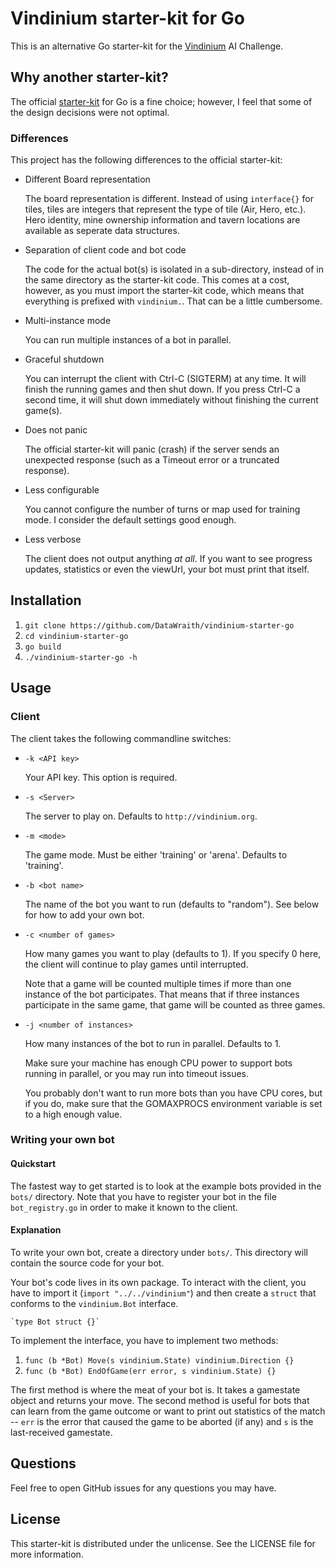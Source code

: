 # Vindinium starter-kit for Go

This is an alternative Go starter-kit for the [Vindinium] AI Challenge.

[Vindinium]: http://vindinium.org


## Why another starter-kit?

The official [starter-kit](https://github.com/geetarista/vindinium-starter-go)
for Go is a fine choice; however, I feel that some of the design decisions
were not optimal.


### Differences

This project has the following differences to the official starter-kit:

* Different Board representation

    The board representation is different. Instead of using `interface{}` for
    tiles, tiles are integers that represent the type of tile (Air, Hero, etc.).
    Hero identity, mine ownership information and tavern locations are available
    as seperate data structures.

* Separation of client code and bot code

    The code for the actual bot(s) is isolated in a sub-directory, instead of in
    the same directory as the starter-kit code. This comes at a cost, however,
    as you must import the starter-kit code, which means that everything is
    prefixed with `vindinium.`. That can be a little cumbersome.

* Multi-instance mode

    You can run multiple instances of a bot in parallel.

* Graceful shutdown

    You can interrupt the client with Ctrl-C (SIGTERM) at any time. It will
    finish the running games and then shut down. If you press Ctrl-C a second
    time, it will shut down immediately without finishing the current game(s).

* Does not panic

    The official starter-kit will panic (crash) if the server sends an
    unexpected response (such as a Timeout error or a truncated response).

* Less configurable

    You cannot configure the number of turns or map used for training mode.
    I consider the default settings good enough.

* Less verbose

    The client does not output anything _at all_. If you want to see progress
    updates, statistics or even the viewUrl, your bot must print that itself.


## Installation

1. `git clone https://github.com/DataWraith/vindinium-starter-go`
2. `cd vindinium-starter-go`
3. `go build`
4. `./vindinium-starter-go -h`


## Usage

### Client

The client takes the following commandline switches:

* `-k <API key>`

    Your API key. This option is required.

* `-s <Server>`

    The server to play on. Defaults to `http://vindinium.org`.

* `-m <mode>`

    The game mode. Must be either 'training' or 'arena'. Defaults to 'training'.

* `-b <bot name>`

    The name of the bot you want to run (defaults to "random"). See below for
    how to add your own bot.

* `-c <number of games>`

    How many games you want to play (defaults to 1). If you specify 0 here, the
    client will continue to play games until interrupted.

    Note that a game will be counted multiple times if more than one instance
    of the bot participates. That means that if three instances participate in
    the same game, that game will be counted as three games.

* `-j <number of instances>`

    How many instances of the bot to run in parallel. Defaults to 1.

    Make sure your machine has enough CPU power to support bots running in
    parallel, or you may run into timeout issues.

    You probably don't want to run more bots than you have CPU cores, but if
    you do, make sure that the GOMAXPROCS environment variable is set to a
    high enough value.


### Writing your own bot

#### Quickstart

The fastest way to get started is to look at the example bots provided in
the `bots/` directory. Note that you have to register your bot in the file
`bot_registry.go` in order to make it known to the client.


#### Explanation

To write your own bot, create a directory under `bots/`. This directory will
contain the source code for your bot.

Your bot's code lives in its own package. To interact with the client, you
have to import it (`import "../../vindinium"`) and then create a `struct` that
conforms to the `vindinium.Bot` interface.

    `type Bot struct {}`

To implement the interface, you have to implement two methods:

1. `func (b *Bot) Move(s vindinium.State) vindinium.Direction {}`
2. `func (b *Bot) EndOfGame(err error, s vindinium.State) {}`

The first method is where the meat of your bot is. It takes a gamestate object
and returns your move. The second method is useful for bots that can learn from
the game outcome or want to print out statistics of the match -- `err` is the
error that caused the game to be aborted (if any) and `s` is the last-received
gamestate.

## Questions

Feel free to open GitHub issues for any questions you may have.

## License

This starter-kit is distributed under the unlicense. See the LICENSE file for
more information.
